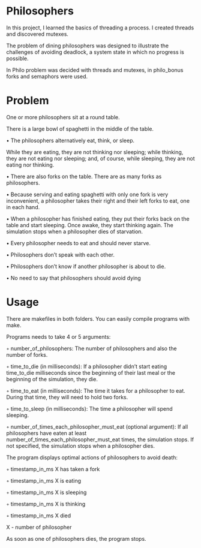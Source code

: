 # Philosophers

In this project, I learned the basics of threading a process. I created threads and discovered mutexes.

The problem of dining philosophers was designed to illustrate the challenges of avoiding deadlock, a system state in which no progress is possible.

In Philo problem was decided with threads and mutexes, in philo_bonus forks and semaphors were used.

# Problem

One or more philosophers sit at a round table.

There is a large bowl of spaghetti in the middle of the table.

• The philosophers alternatively eat, think, or sleep.

While they are eating, they are not thinking nor sleeping; while thinking, they are not eating nor sleeping; and, of course, while sleeping, they are not eating nor thinking.

• There are also forks on the table. There are as many forks as philosophers.

• Because serving and eating spaghetti with only one fork is very inconvenient, a philosopher takes their right and their left forks to eat, one in each hand.

• When a philosopher has finished eating, they put their forks back on the table and start sleeping. Once awake, they start thinking again. The simulation stops when a philosopher dies of starvation.

• Every philosopher needs to eat and should never starve.

• Philosophers don’t speak with each other.

• Philosophers don’t know if another philosopher is about to die.

• No need to say that philosophers should avoid dying

# Usage
There are makefiles in both folders. You can easily compile programs with make.

Programs needs to take 4 or 5 arguments:

◦ number_of_philosophers: The number of philosophers and also the number of forks.

◦ time_to_die (in milliseconds): If a philosopher didn’t start eating time_to_die milliseconds since the beginning of their last meal or the beginning of the simulation, they die.

◦ time_to_eat (in milliseconds): The time it takes for a philosopher to eat. During that time, they will need to hold two forks.

◦ time_to_sleep (in milliseconds): The time a philosopher will spend sleeping.

◦ number_of_times_each_philosopher_must_eat (optional argument): If all philosophers have eaten at least number_of_times_each_philosopher_must_eat times, the simulation stops. If not specified, the simulation stops when a philosopher dies.

The program displays optimal actions of philosophers to avoid death:

◦ timestamp_in_ms X has taken a fork

◦ timestamp_in_ms X is eating

◦ timestamp_in_ms X is sleeping

◦ timestamp_in_ms X is thinking

◦ timestamp_in_ms X died

X - number of philosopher

As soon as one of philosophers dies, the program stops.

